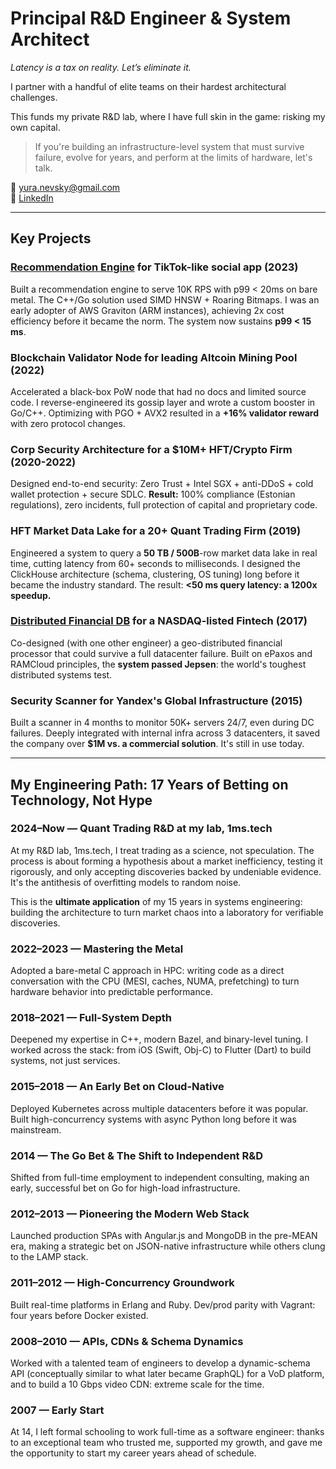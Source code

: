 # Principal R&D Engineer & System Architect 
*Latency is a tax on reality. Let’s eliminate it.*

I partner with a handful of elite teams on their hardest architectural challenges.

This funds my private R&D lab, where I have full skin in the game: risking my own capital.

> If you're building an infrastructure-level system that must survive failure, evolve for years, and perform at the limits of hardware, let's talk.

📧 yura.nevsky@gmail.com  
🔗 [LinkedIn](https://linkedin.com/in/korzhenevski)

---

## Key Projects

### **[Recommendation Engine](https://github.com/korzhenevski/korzhenevski/blob/master/RecEngine.md) for TikTok-like social app (2023)**
Built a recommendation engine to serve 10K RPS with p99 < 20ms on bare metal. The C++/Go solution used SIMD HNSW + Roaring Bitmaps. I was an early adopter of AWS Graviton (ARM instances), achieving 2x cost efficiency before it became the norm. The system now sustains **p99 < 15 ms**.


### **Blockchain Validator Node for leading Altcoin Mining Pool (2022)**
Accelerated a black-box PoW node that had no docs and limited source code. I reverse-engineered its gossip layer and wrote a custom booster in Go/C++. Optimizing with PGO + AVX2 resulted in a **+16% validator reward** with zero protocol changes.

### Corp Security Architecture for a $10M+ HFT/Crypto Firm (2020-2022)
Designed end-to-end security: Zero Trust + Intel SGX + anti-DDoS + cold wallet protection + secure SDLC. **Result:** 100% compliance (Estonian regulations), zero incidents, full protection of capital and proprietary code.

### **HFT Market Data Lake for a 20+ Quant Trading Firm (2019)**
Engineered a system to query a **50 TB / 500B**-row market data lake in real time, cutting latency from 60+ seconds to milliseconds. I designed the ClickHouse architecture (schema, clustering, OS tuning) long before it became the industry standard. The result: **<50 ms query latency: a 1200x speedup.**

### **[Distributed Financial DB](https://github.com/korzhenevski/korzhenevski/blob/master/AsgardDB.md) for a NASDAQ-listed Fintech (2017)**
Co-designed (with one other engineer) a geo-distributed financial processor that could survive a full datacenter failure. Built on ePaxos and RAMCloud principles, the **system passed Jepsen**: the world's toughest distributed systems test.


### **Security Scanner for Yandex's Global Infrastructure (2015)**
Built a scanner in 4 months to monitor 50K+ servers 24/7, even during DC failures. Deeply integrated with internal infra across 3 datacenters, it saved the company over **$1M vs. a commercial solution**. It's still in use today.

---

## My Engineering Path: 17 Years of Betting on Technology, Not Hype

### 2024–Now — Quant Trading R&D at my lab, 1ms.tech

At my R&D lab, 1ms.tech, I treat trading as a science, not speculation. The process is about forming a hypothesis about a market inefficiency, testing it rigorously, and only accepting discoveries backed by undeniable evidence. It's the antithesis of overfitting models to random noise.

This is the **ultimate application** of my 15 years in systems engineering: building the architecture to turn market chaos into a laboratory for verifiable discoveries.

### 2022–2023 — Mastering the Metal
Adopted a bare-metal C approach in HPC: writing code as a direct conversation with the CPU (MESI, caches, NUMA, prefetching) to turn hardware behavior into predictable performance.

### 2018–2021 — Full-System Depth
Deepened my expertise in C++, modern Bazel, and binary-level tuning. I worked across the stack: from iOS (Swift, Obj-C) to Flutter (Dart) to build systems, not just services.

### 2015–2018 — An Early Bet on Cloud-Native
Deployed Kubernetes across multiple datacenters before it was popular. Built high-concurrency systems with async Python long before it was mainstream.

### 2014 — The Go Bet & The Shift to Independent R&D
Shifted from full-time employment to independent consulting, making an early, successful bet on Go for high-load infrastructure.

### 2012–2013 — Pioneering the Modern Web Stack
Launched production SPAs with Angular.js and MongoDB in the pre-MEAN era, making a strategic bet on JSON-native infrastructure while others clung to the LAMP stack.

### 2011–2012 — High-Concurrency Groundwork
Built real-time platforms in Erlang and Ruby. Dev/prod parity with Vagrant: four years before Docker existed.

### 2008–2010 — APIs, CDNs & Schema Dynamics
Worked with a talented team of engineers to develop a dynamic-schema API (conceptually similar to what later became GraphQL) for a VoD platform, and to build a 10 Gbps video CDN: extreme scale for the time.

### 2007 — Early Start
At 14, I left formal schooling to work full-time as a software engineer: thanks to an exceptional team who trusted me, supported my growth, and gave me the opportunity to start my career years ahead of schedule.
